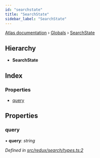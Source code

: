 ```yaml
---
id: "searchstate"
title: "SearchState"
sidebar_label: "SearchState"
---
```


[Atlas documentation](../index.md) › [Globals](../globals.md) › [SearchState](searchstate.md)

## Hierarchy

* **SearchState**

## Index

### Properties

* [query](searchstate.md#query)

## Properties

###  query

• **query**: *string*

*Defined in [src/redux/search/types.ts:2](https://github.com/chronark/atlas/blob/0e3b309/src/redux/search/types.ts#L2)*
